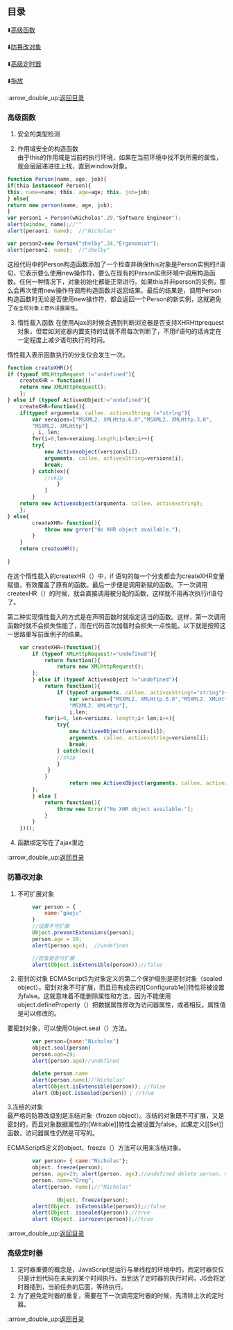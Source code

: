 
<p id="title"></p>

## 目录
:arrow_down:<a href="#01">高级函数</a>

:arrow_down:<a href="#02">防篡改对象</a>

:arrow_down:<a href="#03">高级定时器</a>

:arrow_down:<a href="#04">拖放</a>



<p id="01"><p>
:arrow_double_up:<a href="#title">返回目录</a>

### 高级函数

1. 安全的类型检测

2. 作用域安全的构造函数   
由于this的作用域是当前的执行环境，如果在当前环境中找不到所需的属性，就会层层递进往上找，直到window对象。
```javascript
function Person(name, age, job){
if(thia instanceof Person){
this. name=name; this. age=age; this. job=job;
} else{
return new person(name, age, job);
}
var person1 = Person(wNicholas",29,"Software Engineer");
alert(window, name);//"" 
alert(peraon1. name);  //"Nicholas"

var person2=new Person("shelby",34,"Ergonomiat"); 
alert(person2. name);  //"shelby"
```
这段代码中的Person构造函数添加了一个检查并确保this对象是Person实例的if语句，它表示要么使用new操作符，要么在现有的Person实例环境中调用构造函数。任何一种情况下，对象初始化都能正常进行。如果this并非person的实例，那么会再次使用new操作符调用构造函数并返回结果。最后的结果是，调用Person构造函数时无论是否使用new操作符，都会返回一个Person的新实例，这就避免了`在全局对象上意外设置属性`。


3. 惰性载入函数
在使用Ajax的时候会遇到判断浏览器是否支持XHRHttprequest对象，但若如浏览器内置支持的话就不用每次判断了，不用if语句的话肯定在一定程度上减少语句执行的时间。

惰性载入表示函数执行的分支仅会发生一次。
```javascript
function createXHR(){
if (typeof XMLHttpRequest !="undefined"){
    createXHR = function(){
    return new XMLHttpRequest();
    };
} else if (typeof ActivexObject!="undefined"){
    createXHR=function(){
    if(typeof argumenta. callee. activexString !="strlng"){
        var veraions=["MSXML2. XMLHttp.6.0","MSXML2. XMLHttp.3.0",
        "MSXML2. XMLHttp"]
        , i, len;
        for(i=0,len=veraiong.length;i<len;i++){
        try{
            new Activexobject(versions[i]);
            arguments. callee. activexString=versions[i]; 
            break;
        } catch(ex){
            //skip 
                }
            }
        }   
    return new Activexobject(arqumenta. callee. activexstring);
    };
} else{
        createXHR= function(){
            throw new grror("No XHR object available.");
        }
    }   
    return createxHR();
    
}
```
在这个惰性载入的createxHR（）中，if 语句的每一个分支都会为createXHR变量赋值，有效覆盖了原有的函数。最后一步便是调用新赋的函数。下一次调用createxHR（）的时候，就会直接调用被分配的函数，这样就不用再次执行if语句了。


第二种实现惰性载入的方式是在声明函数时就指定适当的函数。这样，第一次调用函数时就不会损失性能了，而在代码首次加载时会损失一点性能。以下就是按照这一思路重写前面例子的结果。
```javascript
    var createXHR=(function(){
        if (typeof XMLHttpRequest!="undefined"){
            return function(){
                return new XMLHttpRequest();
        };
        } else if (typeof Activexobject !="undefined"){
            return function(){
                if (typeof arguments. callee. activexString!="string"){
                    var versions=["MSXML2. XMLHttp.6.0","MSXML2. XMLHttp.3.0",
                    "MSXML2. XMLHttp"],
                    i,len; 
            for(i=0, len=versions. length;i< len;i++){
                try{
                    new ActivexObject(versions[i]); 
                    arguments. callee. activexstring=versions[i];
                    break;
                } catch(ex){
                //skip
                }
             }
            }
                    return new ActivexObject(arguments. callee. activexString);
        };
        } else {
            return function(){
                throw new Error("No XHR object available.");
            }
        }
    })();
```


4. 函数绑定写在了ajax里边


<p id="02"><p>
:arrow_double_up:<a href="#title">返回目录</a>

### 防篡改对象


1. 不可扩展对象
```javascript
        var person = {
            name:"gaoju"
        }
        //设置不可扩展
        Object.preventExtensions(person);
        person.age = 19;
        alert(person.age);  //undefined

        //检查是否可扩展
        alert(Object.isExtensible(person));//false
```

2. 密封的对象
ECMAScript5为对象定义的第二个保护级别是密封对象（sealed object）。密封对象不可扩展，而且已有成员的t[Configurab1e]]特性将被设置为false。这就意味着不能删除属性和方法，因为不能使用object.defineProperty（）把数据属性修改为访问器属性，或者相反。属性值是可以修改的。

要密封对象，可以使用Object.seal（）方法。
```javascript
        var person={name:"Nicholas"}
        object.seal(person)
        person.age=29;
        alert(person.age)//undefined 

        delete person.name
        alert(person.name)//"Nicholas"
        alert(Object.isExtensible(person)); //false
        alert（Object.isSealed(person)）; //true
```

3.冻结的对象  
最严格的防篡改级别是冻结对象（frozen object）。冻结的对象既不可扩展，又是密封的，而且对象数据属性的t[Writable]]特性会被设置为false。如果定义[[Set]]函数，访问器属性仍然是可写的。

ECMAScript5定义的object、freeze（）方法可以用来冻结对象。

```javascript
        var person= { name:"Nicholas"};
        object. freeze(person); 
        person. age=29; alert(person. age);//undefined delete person. name; alert(person. name);//"Nicholas*
        person. name="Greg"; 
        alert(person. name);//"Nicholas"
        
                Object. freeze(person); 
        alert(Object. isExtensible(person));//false
        alert(Object. issealed(person));//true 
        alert (Object. isrrozen(person));//true
```


<p id="03"><p>
:arrow_double_up:<a href="#title">返回目录</a>

### 高级定时器
1. 定时器重要的概念是，JavaScript是运行与单线程的环境中的，而定时器仅仅只是计划代码在未来的某个时间执行。当到达了定时器的执行时间，JS会将定时器插到，当前任务的后面，等待执行。
2. 为了避免定时器的重复，需要在下一次调用定时器的时候，先清除上次的定时器。



<p id="04"><p>
:arrow_double_up:<a href="#title">返回目录</a>
  
  
  
  
  
  
  
  
  
